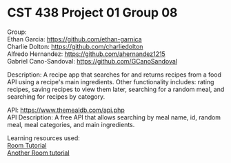 # CST 438 Project 01 Group 08
Group: <br>
Ethan Garcia: https://github.com/ethan-garnica <br>
Charlie Dolton: https://github.com/charliedolton <br>
Alfredo Hernandez: https://github.com/ahernandez1215 <br>
Gabriel Cano-Sandoval: https://github.com/GCanoSandoval <br>

Description: A recipe app that searches for and returns recipes from a food API using a recipe's main ingredients. Other functionality includes: rating recipes, saving recipes to view them later, searching for a random meal, and searching for recipes by category. <br>

API: https://www.themealdb.com/api.php <br>
API Description: A free API that allows searching by meal name, id, random meal, meal categories, and main ingredients.

Learning resources used: <br>
[Room Tutorial](https://codinginflow.com/tutorials/android/room-viewmodel-livedata-recyclerview-mvvm/part-1-introduction) <br>
[Another Room tutorial](http://thetechnocafe.com/how-to-use-room-in-android-all-you-need-to-know-to-get-started/)
